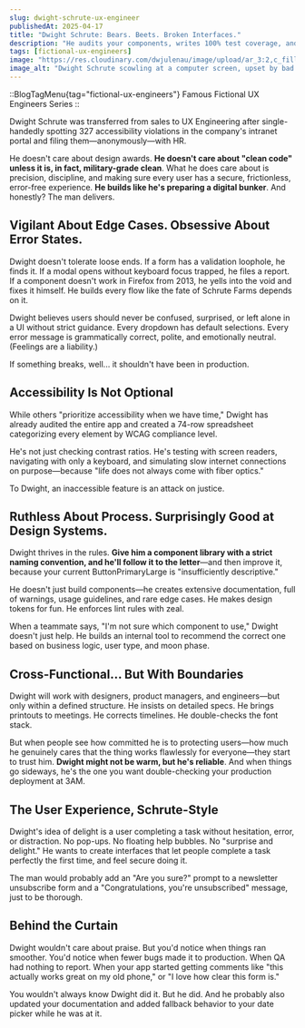 ```yaml
---
slug: dwight-schrute-ux-engineer
publishedAt: 2025-04-17
title: "Dwight Schrute: Bears. Beets. Broken Interfaces."
description: "He audits your components, writes 100% test coverage, and files accessibility bugs before you even notice they exist. He's intense, meticulous, and secretly the reason your product finally works for everyone."
tags: [fictional-ux-engineers]
image: "https://res.cloudinary.com/dwjulenau/image/upload/ar_3:2,c_fill,dpr_auto,f_auto,fl_progressive,q_auto/v1745851582/josh-portfolio/assets_task_01jsydq8k5ek98tww1ppe3dc7r_1745851552_img_0.webp"
image_alt: "Dwight Schrute scowling at a computer screen, upset by bad UX practices."
---
```

::BlogTagMenu{tag="fictional-ux-engineers"}
Famous Fictional UX Engineers Series
::

Dwight Schrute was transferred from sales to UX Engineering after single-handedly spotting 327 accessibility violations in the company's intranet portal and filing them&mdash;anonymously&mdash;with HR.

He doesn't care about design awards. <strong>He doesn't care about "clean code" unless it is, in fact, military-grade clean</strong>. What he does care about is precision, discipline, and making sure every user has a secure, frictionless, error-free experience. <strong>He builds like he's preparing a digital bunker</strong>. And honestly? The man delivers.

## Vigilant About Edge Cases. Obsessive About Error States.
Dwight doesn't tolerate loose ends. If a form has a validation loophole, he finds it. If a modal opens without keyboard focus trapped, he files a report. If a component doesn't work in Firefox from 2013, he yells into the void and fixes it himself. He builds every flow like the fate of Schrute Farms depends on it.

Dwight believes users should never be confused, surprised, or left alone in a UI without strict guidance. Every dropdown has default selections. Every error message is grammatically correct, polite, and emotionally neutral. (Feelings are a liability.)

If something breaks, well... it shouldn't have been in production.

## Accessibility Is Not Optional
While others "prioritize accessibility when we have time," Dwight has already audited the entire app and created a 74-row spreadsheet categorizing every element by WCAG compliance level.

He's not just checking contrast ratios. He's testing with screen readers, navigating with only a keyboard, and simulating slow internet connections on purpose&mdash;because "life does not always come with fiber optics."

To Dwight, an inaccessible feature is an attack on justice.

## Ruthless About Process. Surprisingly Good at Design Systems.
Dwight thrives in the rules. <strong>Give him a component library with a strict naming convention, and he'll follow it to the letter</strong>&mdash;and then improve it, because your current ButtonPrimaryLarge is "insufficiently descriptive."

He doesn't just build components&mdash;he creates extensive documentation, full of warnings, usage guidelines, and rare edge cases. He makes design tokens for fun. He enforces lint rules with zeal.

When a teammate says, "I'm not sure which component to use," Dwight doesn't just help. He builds an internal tool to recommend the correct one based on business logic, user type, and moon phase.

## Cross-Functional… But With Boundaries
Dwight will work with designers, product managers, and engineers&mdash;but only within a defined structure. He insists on detailed specs. He brings printouts to meetings. He corrects timelines. He double-checks the font stack.

But when people see how committed he is to protecting users&mdash;how much he genuinely cares that the thing works flawlessly for everyone&mdash;they start to trust him. <strong>Dwight might not be warm, but he's reliable</strong>. And when things go sideways, he's the one you want double-checking your production deployment at 3AM.

## The User Experience, Schrute-Style
Dwight's idea of delight is a user completing a task without hesitation, error, or distraction. No pop-ups. No floating help bubbles. No "surprise and delight." He wants to create interfaces that let people complete a task perfectly the first time, and feel secure doing it.

The man would probably add an "Are you sure?" prompt to a newsletter unsubscribe form and a "Congratulations, you're unsubscribed" message, just to be thorough.

## Behind the Curtain
Dwight wouldn't care about praise. But you'd notice when things ran smoother. You'd notice when fewer bugs made it to production. When QA had nothing to report. When your app started getting comments like "this actually works great on my old phone," or "I love how clear this form is."

You wouldn't always know Dwight did it. But he did. And he probably also updated your documentation and added fallback behavior to your date picker while he was at it.
